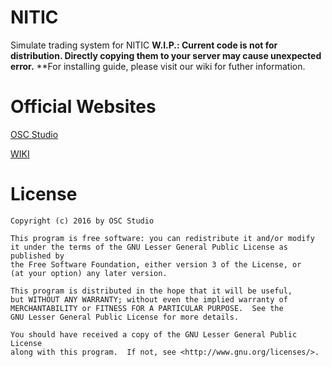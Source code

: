 # NITIC

Simulate trading system for NITIC
**W.I.P.: Current code is not for distribution. Directly copying them to your server may cause unexpected error.**
**For installing guide, please visit our wiki for futher information.

# Official Websites
[OSC Studio](https://oscs.io)

[WIKI](https://wiki.oscs.io)

# License

	Copyright (c) 2016 by OSC Studio
	
	This program is free software: you can redistribute it and/or modify
	it under the terms of the GNU Lesser General Public License as published by
	the Free Software Foundation, either version 3 of the License, or
	(at your option) any later version.

	This program is distributed in the hope that it will be useful,
	but WITHOUT ANY WARRANTY; without even the implied warranty of
	MERCHANTABILITY or FITNESS FOR A PARTICULAR PURPOSE.  See the
	GNU Lesser General Public License for more details.

	You should have received a copy of the GNU Lesser General Public License
	along with this program.  If not, see <http://www.gnu.org/licenses/>.




	
